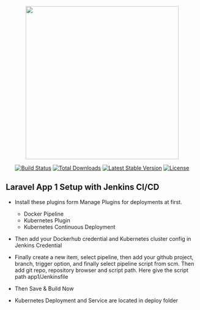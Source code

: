 <p align="center"><a href="https://laravel.com" target="_blank"><img src="https://raw.githubusercontent.com/laravel/art/master/logo-lockup/5%20SVG/2%20CMYK/1%20Full%20Color/laravel-logolockup-cmyk-red.svg" width="400"></a></p>

<p align="center">
<a href="https://travis-ci.org/laravel/framework"><img src="https://travis-ci.org/laravel/framework.svg" alt="Build Status"></a>
<a href="https://packagist.org/packages/laravel/framework"><img src="https://img.shields.io/packagist/dt/laravel/framework" alt="Total Downloads"></a>
<a href="https://packagist.org/packages/laravel/framework"><img src="https://img.shields.io/packagist/v/laravel/framework" alt="Latest Stable Version"></a>
<a href="https://packagist.org/packages/laravel/framework"><img src="https://img.shields.io/packagist/l/laravel/framework" alt="License"></a>
</p>

## Laravel App 1 Setup with Jenkins CI/CD

- Install these plugins form Manage Plugins for deployments at first.

    - Docker Pipeline
    - Kubernetes Plugin
    - Kubernetes Continuous Deployment

- Then add your Dockerhub credential and Kubernetes cluster config in Jenkins Credential 

- Finally create a new item, select pipeline, then add your github project, branch, trigger option, and finally select pipeline script from scm. Then add git repo, repository browser and script path. Here give the script path app1/Jenkinsfile

- Then Save & Build Now

- Kubernetes Deployment and Service are located in deploy folder


   



